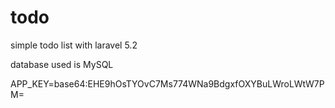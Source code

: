 # todo
simple todo list with laravel 5.2

database used is MySQL

APP_KEY=base64:EHE9hOsTYOvC7Ms774WNa9BdgxfOXYBuLWroLWtW7PM=
